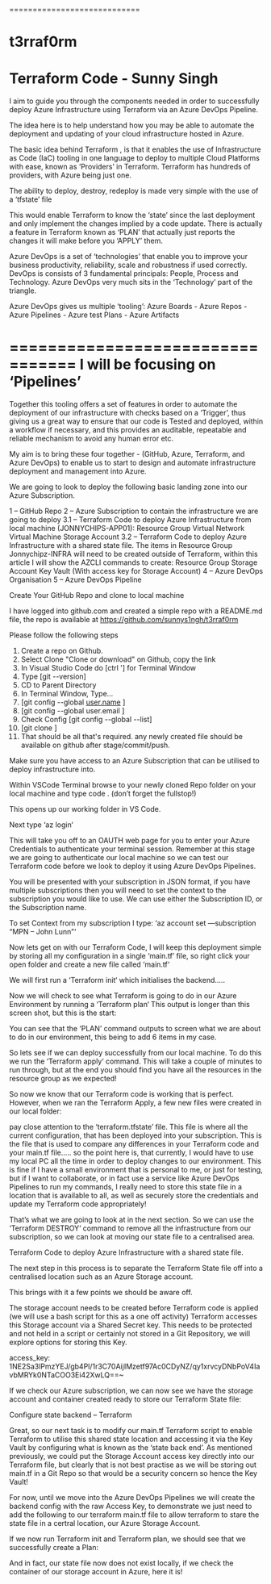 ============================
# t3rraf0rm
Terraform Code - Sunny Singh
============================


 I aim to guide you through the components needed in order to successfully deploy Azure Infrastructure using Terraform via an Azure DevOps Pipeline.

 The idea here is to help understand how you may be able to automate the deployment and updating of your cloud infrastructure hosted in Azure.

 The basic idea behind Terraform , is that it enables the use of Infrastructure as Code (IaC) tooling in one language to deploy to multiple Cloud Platforms with ease, known as ‘Providers’ in Terraform. Terraform has hundreds of providers, with Azure being just one. 

 The ability to deploy, destroy, redeploy is made very simple with the use of a ‘tfstate’ file 
 
 This would enable Terraform to know the ‘state’ since the last deployment and only implement the changes implied by a code update. There is actually a feature in Terraform known as ‘PLAN’ that actually just reports the changes it will make before you ‘APPLY’ them.

Azure DevOps is a set of ‘technologies’ that enable you to improve your business productivity, reliability, scale and robustness if used correctly. 
DevOps is consists of 3 fundamental principals: People, Process and Technology.
Azure DevOps very much sits in the ‘Technology’ part of the triangle.

Azure DevOps gives us multiple ‘tooling’: Azure Boards - Azure Repos - Azure Pipelines - Azure test Plans - Azure Artifacts

=================================
I will be focusing on ‘Pipelines’
=================================

Together this tooling offers a set of features in order to automate the deployment of our infrastructure with checks based on a ‘Trigger’, thus giving us a great way to ensure that our code is Tested and deployed, within a workflow if necessary, and this provides an auditable, repeatable and reliable mechanism to avoid any human error etc.


My aim is to bring these four together - (GitHub, Azure, Terraform, and Azure DevOps) to enable us to start to design and automate infrastructure deployment and management into Azure.

We are going to look to deploy the following basic landing zone into our Azure Subscription.

1               – GitHub Repo
2               – Azure Subscription to contain the infrastructure we are going to deploy
3.1             – Terraform Code to deploy Azure Infrastructure from local machine (JONNYCHIPS-APP01):
                    Resource Group
                    Virtual Network
                    Virtual Machine
                    Storage Account
3.2             – Terraform Code to deploy Azure Infrastructure with a shared state file.
                    The items in Resource Group Jonnychipz-INFRA will need to be created outside of Terraform, within this article I will show the AZCLI commands to create:
                    Resource Group
                    Storage Account
                    Key Vault (With access key for Storage Account)
4               – Azure DevOps Organisation
5               – Azure DevOps Pipeline

Create Your GitHub Repo and clone to local machine

I have logged into github.com and created a simple repo with a README.md file, the repo is available at https://github.com/sunnys1ngh/t3rraf0rm

Please follow the following steps

1. Create a repo on Github.
2. Select Clone "Clone or download" on Github, copy the link
3. In Visual Studio Code do [ctrl '] for Terminal Window
4. Type [git --version]
5. CD to Parent Directory
6. In Terminal Window, Type...
7. [git config --global [user.name](http://user.name/) <github userID>]
8. [git config --global user.email <github email address>]
9. Check Config [git config --global --list]
10. [git clone <URL from github link copied earlier>]
11. That should be all that's required. any newly created file should be available on github after stage/commit/push.


Make sure you have access to an Azure Subscription that can be utilised to deploy infrastructure into.

Within VSCode Terminal browse to your newly cloned Repo folder on your local machine and type code . (don’t forget the fullstop!)

This opens up our working folder in VS Code.

Next type ‘az login‘

This will take you off to an OAUTH web page for you to enter your Azure Credentials to authenticate your terminal session. Remember at this stage we are going to authenticate our local machine so we can test our Terraform code before we look to deploy it using Azure DevOps Pipelines.

You will be presented with your subscription in JSON format, if you have multiple subscriptions then you will need to set the context to the subscription you would like to use. We can use either the Subscription ID, or the Subscription name.

To set Context from my subscription I type: ‘az account set —subscription “MPN – John Lunn”‘

Now lets get on with our Terraform Code, I will keep this deployment simple by storing all my configuration in a single ‘main.tf’ file, so right click your open folder and create a new file called ‘main.tf‘

We will first run a ‘Terraform init‘ which initialises the backend.....

Now we will check to see what Terraform is going to do in our Azure Environment by running a ‘Terraform plan‘ 
This output is longer than this screen shot, but this is the start:

You can see that the ‘PLAN’ command outputs to screen what we are about to do in our environment, this being to add 6 items in my case.

So lets see if we can deploy successfully from our local machine. To do this we run the ‘Terraform apply‘ command. This will take a couple of minutes to run through, but at the end you should find you have all the resources in the resource group as we expected!

So now we know that our Terraform code is working that is perfect. 
However, when we ran the Terraform Apply, a few new files were created in our local folder:

pay close attention to the ‘terraform.tfstate’ file. This file is where all the current configuration, that has been deployed into your subscription. This is the file that is used to compare any differences in your Terraform code and your main.tf file….. so the point here is, that currently, I would have to use my local PC all the time in order to deploy changes to our environment. This is fine if I have a small environment that is personal to me, or just for testing, but if I want to collaborate, or in fact use a service like Azure DevOps Pipelines to run my commands, I really need to store this state file in a location that is available to all, as well as securely store the credentials and update my Terraform code appropriately!

That’s what we are going to look at in the next section. So we can use the ‘Terraform DESTROY‘ command to remove all the infrastructure from our subscription, so we can look at moving our state file to a centralised area.

Terraform Code to deploy Azure Infrastructure with a shared state file.

The next step in this process is to separate the Terraform State file off into a centralised location such as an Azure Storage account.

This brings with it a few points we should be aware off.

The storage account needs to be created before Terraform code is applied (we will use a bash script for this as a one off activity)
Terraform accesses this Storage account via a Shared Secret key. This needs to be protected and not held in a script or certainly not stored in a Git Repository, we will explore options for storing this Key.

access_key: 1NE2Sa3lPmzYEJ/gb4Pl/1r3C70AijIMzetf97Ac0CDyNZ/qy1xrvcyDNbPoV4IavbMRYk0NTaCOO3Ei42XwLQ==~

If we check our Azure subscription, we can now see we have the storage account and container created ready to store our Terraform State file:

Configure state backend – Terraform

Great, so our next task is to modify our main.tf Terraform script to enable Terraform to utilise this shared state location and accessing it via the Key Vault by configuring what is known as the ‘state back end’. As mentioned previously, we could put the Storage Account access key directly into our Terraform file, but clearly that is not best practise as we will be storing out main.tf in a Git Repo so that would be a security concern so hence the Key Vault!

For now, until we move into the Azure DevOps Pipelines we will create the backend config with the raw Access Key, to demonstrate we just need to add the following to our terraform main.tf file to allow terraform to stare the state file in a certral location, our Azure Storage Account.

If we now run Terraform init and Terraform plan, we should see that we successfully create a Plan:

And in fact, our state file now does not exist locally, if we check the container of our storage account in Azure, here it is!

